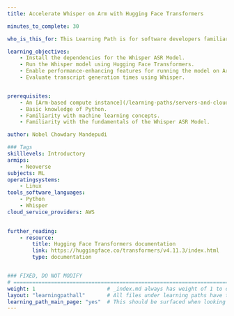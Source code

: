 ```yaml
---
title: Accelerate Whisper on Arm with Hugging Face Transformers

minutes_to_complete: 30

who_is_this_for: This Learning Path is for software developers familiar with basic machine learning concepts and looking to run the OpenAI Whisper Automatic Speech Recognition (ASR) model efficiently, using an Arm-based cloud instance.

learning_objectives:
    - Install the dependencies for the Whisper ASR Model.
    - Run the Whisper model using Hugging Face Transformers.
    - Enable performance-enhancing features for running the model on Arm CPUs.
    - Evaluate transcript generation times using Whisper.


prerequisites:
    - An [Arm-based compute instance](/learning-paths/servers-and-cloud-computing/intro/) running Ubuntu with 32 cores, 8GB of RAM, and 32GB of disk space.
    - Basic knowledge of Python.
    - Familiarity with machine learning concepts.
    - Familiarity with the fundamentals of the Whisper ASR Model.

author: Nobel Chowdary Mandepudi

### Tags
skilllevels: Introductory
armips:
    - Neoverse
subjects: ML
operatingsystems:
    - Linux
tools_software_languages:
    - Python
    - Whisper
cloud_service_providers: AWS
    

further_reading:
    - resource:
        title: Hugging Face Transformers documentation
        link: https://huggingface.co/transformers/v4.11.3/index.html
        type: documentation


### FIXED, DO NOT MODIFY
# ================================================================================
weight: 1                       # _index.md always has weight of 1 to order correctly
layout: "learningpathall"       # All files under learning paths have this same wrapper
learning_path_main_page: "yes"  # This should be surfaced when looking for related content. Only set for _index.md of learning path content.
---
```

